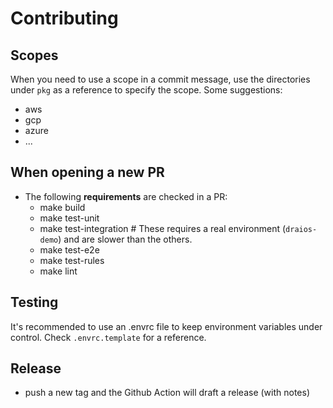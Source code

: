 # Contributing

## Scopes

When you need to use a scope in a commit message, use the directories under `pkg` as a reference
to specify the scope. Some suggestions:

- aws
- gcp
- azure
- ...

## When opening a new PR

- The following **requirements** are checked in a PR:
    - make build
    - make test-unit
    - make test-integration # These requires a real environment (`draios-demo`) and are slower than the others.
    - make test-e2e
    - make test-rules
    - make lint

<!--
* We also use `pre-commit` plugin to automate this step, and **validate/detect** the issues when commiting from your local.
* When opening a PR, **an image will be built** in the [project packages section](https://github.com/orgs/sysdiglabs/packages?repo_name=cloud-connector), with the tag `pr-xxx`
-->

## Testing

It's recommended to use an .envrc file to keep environment variables under control. Check `.envrc.template` for a reference.

## Release

- push a new tag and the Github Action will draft a release (with notes)